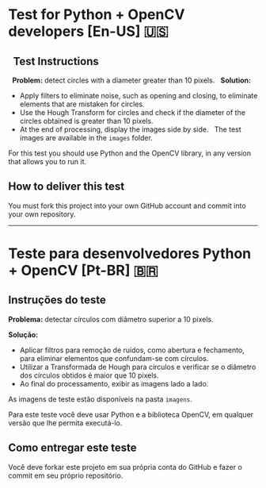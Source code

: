
# Test for Python + OpenCV developers [En-US] 🇺🇸
 
Test Instructions
-----
 
**Problem:** detect circles with a diameter greater than 10 pixels.
 
**Solution:**
- Apply filters to eliminate noise, such as opening and closing, to eliminate elements that are mistaken for circles.
- Use the Hough Transform for circles and check if the diameter of the circles obtained is greater than 10 pixels.
- At the end of processing, display the images side by side.
 
The test images are available in the `images` folder.

For this test you should use Python and the OpenCV library, in any version that allows you to run it.

How to deliver this test
---
You must fork this project into your own GitHub account and commit into your own repository.

--------------------

# Teste para desenvolvedores Python + OpenCV [Pt-BR] 🇧🇷
 
Instruções do teste
-----
 
**Problema:** detectar círculos com diâmetro superior a 10 pixels.
 
**Solução:** 
- Aplicar filtros para remoção de ruídos, como abertura e fechamento, para eliminar elementos que confundam-se com círculos.
- Utilizar a Transformada de Hough para círculos e verificar se o diâmetro dos círculos obtidos é maior que 10 pixels. 
- Ao final do processamento, exibir as imagens lado a lado.
 
As imagens de teste estão disponíveis na pasta `imagens`.

Para este teste você deve usar Python e a biblioteca OpenCV, em qualquer versão que lhe permita executá-lo.

Como entregar este teste
---
Você deve forkar este projeto em sua própria conta do GitHub e fazer o commit em seu próprio repositório.

